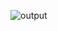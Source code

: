 ![output](https://github.com/PatilGhanashyam/Grandma-recipe/assets/129300015/f0e76301-4676-4745-881a-a0b3500b197f)


